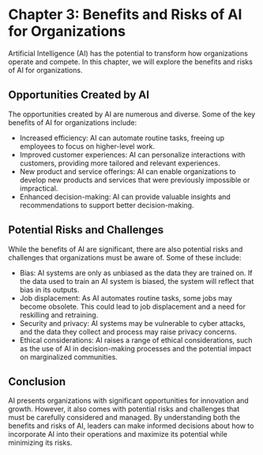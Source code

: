 Chapter 3: Benefits and Risks of AI for Organizations
=====================================================

Artificial Intelligence (AI) has the potential to transform how organizations operate and compete. In this chapter, we will explore the benefits and risks of AI for organizations.

Opportunities Created by AI
---------------------------

The opportunities created by AI are numerous and diverse. Some of the key benefits of AI for organizations include:

* Increased efficiency: AI can automate routine tasks, freeing up employees to focus on higher-level work.
* Improved customer experiences: AI can personalize interactions with customers, providing more tailored and relevant experiences.
* New product and service offerings: AI can enable organizations to develop new products and services that were previously impossible or impractical.
* Enhanced decision-making: AI can provide valuable insights and recommendations to support better decision-making.

Potential Risks and Challenges
------------------------------

While the benefits of AI are significant, there are also potential risks and challenges that organizations must be aware of. Some of these include:

* Bias: AI systems are only as unbiased as the data they are trained on. If the data used to train an AI system is biased, the system will reflect that bias in its outputs.
* Job displacement: As AI automates routine tasks, some jobs may become obsolete. This could lead to job displacement and a need for reskilling and retraining.
* Security and privacy: AI systems may be vulnerable to cyber attacks, and the data they collect and process may raise privacy concerns.
* Ethical considerations: AI raises a range of ethical considerations, such as the use of AI in decision-making processes and the potential impact on marginalized communities.

Conclusion
----------

AI presents organizations with significant opportunities for innovation and growth. However, it also comes with potential risks and challenges that must be carefully considered and managed. By understanding both the benefits and risks of AI, leaders can make informed decisions about how to incorporate AI into their operations and maximize its potential while minimizing its risks.
